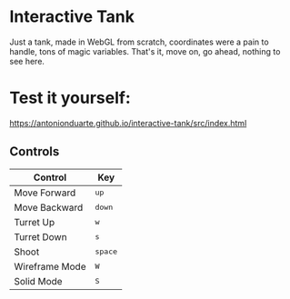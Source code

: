 # Interactive Tank

Just a tank, made in WebGL from scratch, coordinates were a pain to handle, tons of magic variables.
That's it, move on, go ahead, nothing to see here.

# Test it yourself:

https://antonionduarte.github.io/interactive-tank/src/index.html

## Controls

Control | Key
--------|--------
Move Forward | <kbd>up</kbd>
Move Backward | <kbd>down</kbd>
Turret Up | <kbd>w</kbd>
Turret Down | <kbd>s</kbd>
Shoot | <kbd>space</kbd>
Wireframe Mode | <kbd>W</kbd>
Solid Mode | <kbd>S</kbd>
